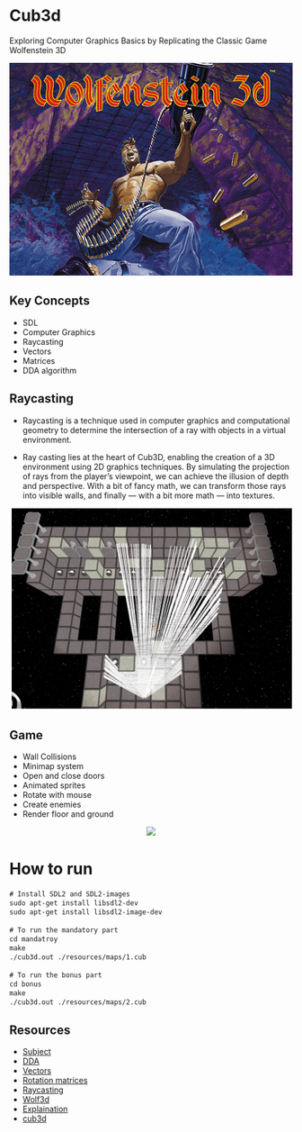 # Cub3d

Exploring Computer Graphics Basics by Replicating the Classic Game Wolfenstein 3D

<p align="center">
  <img src="./static/3.png">
</p>

## Key Concepts

- SDL
- Computer Graphics
- Raycasting
- Vectors
- Matrices
- DDA algorithm

## Raycasting

- Raycasting is a technique used in computer graphics and computational geometry to determine the intersection of a ray with objects in a virtual environment.

- Ray casting lies at the heart of Cub3D, enabling the creation of a 3D environment using 2D graphics techniques. By simulating the projection of rays from the player’s viewpoint, we can achieve the illusion of depth and perspective. With a bit of fancy math, we can transform those rays into visible walls, and finally — with a bit more math — into textures.

<p align="center">
  <img src="./static/2.png">
</p>


## Game

- Wall Collisions
- Minimap system
- Open and close doors
- Animated sprites
- Rotate with mouse
- Create enemies
- Render floor and ground

<p align="center">
  <img src="./static/output.gif">
</p>



# How to run

```
# Install SDL2 and SDL2-images
sudo apt-get install libsdl2-dev
sudo apt-get install libsdl2-image-dev

# To run the mandatory part
cd mandatroy
make
./cub3d.out ./resources/maps/1.cub

# To run the bonus part
cd bonus
make
./cub3d.out ./resources/maps/2.cub
```

## Resources
- [Subject](./static/Cub3d.pdf)
- [DDA](https://www.youtube.com/watch?v=NbSee-XM7WA&ab_channel=javidx9)
- [Vectors](https://www.youtube.com/watch?v=fNk_zzaMoSs)
- [Rotation matrices](https://www.youtube.com/watch?v=S0uzwDKqnsw&ab_channel=JeffreyChasnov)
- [Raycasting](https://lodev.org/cgtutor/raycasting.html)
- [Wolf3d](http://wolf3d.atw.hu/)
- [Explaination](./static/1.pdf)
- [cub3d](https://medium.com/@afatir.ahmedfatir/cub3d-tutorial-af5dd31d2fcf)


